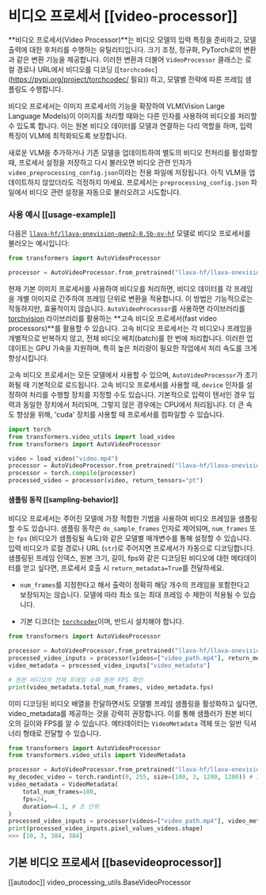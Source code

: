<!--Copyright 2025 The HuggingFace Team. All rights reserved.

Licensed under the Apache License, Version 2.0 (the "License"); you may not use this file except in compliance with
the License. You may obtain a copy of the License at

http://www.apache.org/licenses/LICENSE-2.0

Unless required by applicable law or agreed to in writing, software distributed under the License is distributed on
an "AS IS" BASIS, WITHOUT WARRANTIES OR CONDITIONS OF ANY KIND, either express or implied. See the License for the
specific language governing permissions and limitations under the License.

⚠️ Note that this file is in Markdown but contain specific syntax for our doc-builder (similar to MDX) that may not be
rendered properly in your Markdown viewer.

-->

# 비디오 프로세서 [[video-processor]]

**비디오 프로세서(Video Processor)**는 비디오 모델의 입력 특징을 준비하고, 모델 출력에 대한 후처리를 수행하는 유틸리티입니다. 크기 조정, 정규화, PyTorch로의 변환과 같은 변환 기능을 제공합니다. 이러한 변환과 더불어 `VideoProcessor` 클래스는 로컬 경로나 URL에서 비디오를 디코딩 ([`torchcodec`](https://pypi.org/project/torchcodec/ 필요)) 하고, 모델별 전략에 따른 프레임 샘플링도 수행합니다.

비디오 프로세서는 이미지 프로세서의 기능을 확장하여 VLM(Vision Large Language Models)이 이미지를 처리할 때와는 다른 인자를 사용하여 비디오를 처리할 수 있도록 합니다.  이는 원본 비디오 데이터를 모델과 연결하는 다리 역할을 하며, 입력 특징이 VLM에 최적화되도록 보장합니다.

새로운 VLM을 추가하거나 기존 모델을 업데이트하여 별도의 비디오 전처리를 활성화할 때, 프로세서 설정을 저장하고 다시 불러오면 비디오 관련 인자가 `video_preprocessing_config.json`이라는 전용 파일에 저장됩니다. 아직 VLM을 업데이트하지 않았더라도 걱정하지 마세요. 프로세서는 `preprocessing_config.json` 파일에서 비디오 관련 설정을 자동으로 불러오려고 시도합니다. 

### 사용 예시 [[usage-example]]
다음은 [`llava-hf/llava-onevision-qwen2-0.5b-ov-hf`](https://huggingface.co/llava-hf/llava-onevision-qwen2-0.5b-ov-hf) 모델로 비디오 프로세서를 불러오는 예시입니다:

```python
from transformers import AutoVideoProcessor

processor = AutoVideoProcessor.from_pretrained("llava-hf/llava-onevision-qwen2-0.5b-ov-hf")
```

현재 기본 이미지 프로세서를 사용하여 비디오를 처리하면, 비디오 데이터를 각 프레임을 개별 이미지로 간주하여 프레임 단위로 변환을 적용합니다. 이 방법은 기능적으로는 작동하지만, 효율적이지 않습니다. `AutoVideoProcessor`를 사용하면 라이브러리를 [torchvision](https://pytorch.org/vision/stable/index.html) 라이브러리를 활용하는 **고속 비디오 프로세서(fast video processors)**를 활용할 수 있습니다. 고속 비디오 프로세서는 각 비디오나 프레임을 개별적으로 반복하지 않고, 전체 비디오 배치(batch)를 한 번에 처리합니다. 이러한 업데이트는 GPU 가속을 지원하며, 특히 높은 처리량이 필요한 작업에서 처리 속도를 크게 향상시킵니다.

고속 비디오 프로세서는 모든 모델에서 사용할 수 있으며, `AutoVideoProcessor`가 초기화될 때 기본적으로 로드됩니다. 고속 비디오 프로세서를 사용할 때, `device` 인자를 설정하여 처리를 수행할 장치를 지정할 수도 있습니다. 기본적으로 입력이 텐서인 경우 입력과 동일한 장치에서 처리되며, 그렇지 않은 경우에는 CPU에서 처리됩니다. 더 큰 속도 향상을 위해, 'cuda' 장치를 사용할 때 프로세서를 컴파일할 수 있습니다.

```python
import torch
from transformers.video_utils import load_video
from transformers import AutoVideoProcessor

video = load_video("video.mp4")
processor = AutoVideoProcessor.from_pretrained("llava-hf/llava-onevision-qwen2-0.5b-ov-hf", device="cuda")
processor = torch.compile(processor)
processed_video = processor(video, return_tensors="pt")
```

#### 샘플링 동작 [[sampling-behavior]]

비디오 프로세서는 주어진 모델에 가장 적합한 기법을 사용하여 비디오 프레임을 샘플링할 수도 있습니다. 샘플링 동작은 `do_sample_frames` 인자로 제어되며, `num_frames` 또는 `fps` (비디오가 샘플링될 속도)와 같은 모델별 매개변수를 통해 설정할 수 있습니다. 입력 비디오가 로컬 경로나 URL (`str`)로 주어지면 프로세서가 자동으로 디코딩합니다. 샘플링된 프레임 인덱스, 원본 크기, 길이, fps와 같은 디코딩된 비디오에 대한 메타데이터를 얻고 싶다면, 프로세서 호출 시 `return_metadata=True`를 전달하세요.

<Tip warning={false}>

- `num_frames`를 지정한다고 해서 출력이 정확히 해당 개수의 프레임을 포함한다고 보장되지는 않습니다. 모델에 따라 최소 또는 최대 프레임 수 제한이 적용될 수 있습니다.

- 기본 디코더는 [`torchcodec`](https://pypi.org/project/torchcodec/)이며, 반드시 설치해야 합니다.

</Tip>

```python
from transformers import AutoVideoProcessor

processor = AutoVideoProcessor.from_pretrained("llava-hf/llava-onevision-qwen2-0.5b-ov-hf", device="cuda")
processed_video_inputs = processor(videos=["video_path.mp4"], return_metadata=True, do_sample_frames=True, return_tensors="pt")
video_metadata = processed_video_inputs["video_metadata"]

# 원본 비디오의 전체 프레임 수와 원본 FPS 확인
print(video_metadata.total_num_frames, video_metadata.fps)
```

이미 디코딩된 비디오 배열을 전달하면서도 모델별 프레임 샘플링을 활성화하고 싶다면, video_metadata를 제공하는 것을 강력히 권장합니다. 이를 통해 샘플러가 원본 비디오의 길이와 FPS를 알 수 있습니다. 메타데이터는 `VideoMetadata` 객체 또는 일반 딕셔너리 형태로 전달할 수 있습니다. 

```python
from transformers import AutoVideoProcessor
from transformers.video_utils import VideoMetadata

processor = AutoVideoProcessor.from_pretrained("llava-hf/llava-onevision-qwen2-0.5b-ov-hf", device="cuda")
my_decodec_video = torch.randint(0, 255, size=(100, 3, 1280, 1280)) # 100 프레임 길이의 짧은 비디오
video_metadata = VideoMetadata(
    total_num_frames=100,
    fps=24,
    duration=4.1, # 초 단위
)
processed_video_inputs = processor(videos=["video_path.mp4"], video_metadata=video_metadata, do_sample_frames=True, num_frames=10, return_tensors="pt")
print(processed_video_inputs.pixel_values_videos.shape)
>>> [10, 3, 384, 384]
```

## 기본 비디오 프로세서 [[basevideoprocessor]]

[[autodoc]] video_processing_utils.BaseVideoProcessor
